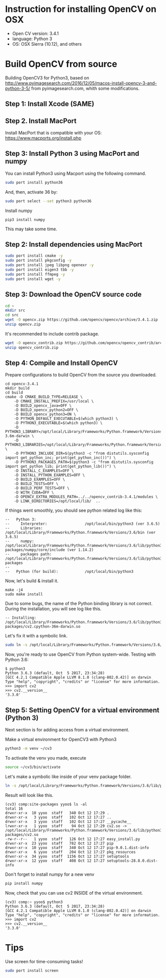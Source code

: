 # Instruction for installing OpenCV on OSX

* Open CV version: 3.4.1
* language: Python 3
* OS: OSX Sierra (10.12), and others


# Build OpenCV from source
 
 
Building OpenCV3 for Python3, based on 
http://www.pyimagesearch.com/2016/12/05/macos-install-opencv-3-and-python-3-5/ from pyimagesearch.com, whith some modifications. 

## Step 1: Install Xcode (SAME)


## Step 2. Install MacPort

Install MacPort that is compatible with your OS: https://www.macports.org/install.php



## Step 3: Install Python 3 using MacPort and numpy 

You can install Python3 using Macport using the following command.

```bash
sudo port install python36
```

And, then, activate 36 by:
```bash
sudo port select --set python3 python36
```


Install numpy
```
pip3 install numpy
```
This may take some time.


## Step 2: Install dependencies using MacPort
```bash
sudo port install cmake -y
sudo port install pkgconfig -y
sudo port install jpeg libpng openexr -y
sudo port install eigen3 tbb -y
sudo port install ffmpeg -y
sudo port install wget -y
```


## Step 3: Download the OpenCV source code
```bash
cd ~
mkdir src
cd src
wget -O opencv.zip https://github.com/opencv/opencv/archive/3.4.1.zip
unzip opencv.zip
```

It's recommended to include contrib package.
```bash
wget -O opencv_contrib.zip https://github.com/opencv/opencv_contrib/archive/3.4.1.zip
unzip opencv_contrib.zip
```


## Step 4: Compile and Install OpenCV




Prepare configurations to build OpenCV from the source you downloaded.
```
cd opencv-3.4.1
mkdir build
cd build
cmake -D CMAKE_BUILD_TYPE=RELEASE \
    -D CMAKE_INSTALL_PREFIX=/usr/local \
    -D BUILD_opencv_java=OFF \
    -D BUILD_opencv_python2=OFF \
    -D BUILD_opencv_python3=ON \
    -D PYTHON_DEFAULT_EXECUTABLE=$(which python3) \
    -D PYTHON3_EXECUTABLE=$(which python3) \
    -D PYTHON3_LIBRARY=/opt/local/Library/Frameworks/Python.framework/Versions/3.6/lib/python3.6/config-3.6m-darwin \
    -D PYTHON3_LIBRARIES=/opt/local/Library/Frameworks/Python.framework/Versions/3.6/bin \
    -D PYTHON3_INCLUDE_DIR=$(python3 -c "from distutils.sysconfig import get_python_inc; print(get_python_inc())") \
    -D PYTHON3_PACKAGES_PATH=$(python3 -c "from distutils.sysconfig import get_python_lib; print(get_python_lib())") \
    -D INSTALL_C_EXAMPLES=OFF \
    -D INSTALL_PYTHON_EXAMPLES=OFF \
    -D BUILD_EXAMPLES=OFF \
    -D BUILD_TESTS=OFF \
    -D BUILD_PERF_TESTS=OFF \
    -D WITH_CUDA=OFF \
    -D OPENCV_EXTRA_MODULES_PATH=../../opencv_contrib-3.4.1/modules \
    -D LINK_DIRECTORIES=/opt/local/lib/  ..
```

If things went smoothly, you should see python related log like this:
```
--   Python 3:
--     Interpreter:                 /opt/local/bin/python3 (ver 3.6.5)
--     Libraries:                   /opt/local/Library/Frameworks/Python.framework/Versions/3.6/bin (ver 3.6.5)
--     numpy:                       /opt/local/Library/Frameworks/Python.framework/Versions/3.6/lib/python3.6/site-packages/numpy/core/include (ver 1.14.2)
--     packages path:               /opt/local/Library/Frameworks/Python.framework/Versions/3.6/lib/python3.6/site-packages
-- 
--   Python (for build):            /opt/local/bin/python3
```



Now, let's build & install it.
```
make -j4
sudo make install
```


Due to some bugs, the name of the Python binding library is not correct.
During the installation, you will see log like this.
```
-- Installing: /opt/local/Library/Frameworks/Python.framework/Versions/3.6/lib/python3.6/site-packages/cv2.cpython-36m-darwin.so
```

Let's fix it with a symbolic link.
```bash
sudo ln -s /opt/local/Library/Frameworks/Python.framework/Versions/3.6/lib/python3.6/site-packages/cv2.cpython-36m-darwin.so /opt/local/Library/Frameworks/Python.framework/Versions/3.6/lib/python3.6/site-packages/cv2.so
```

Now, you're ready to use OpenCV from Python system-wide. 
Testing with Python 3.6: 
```
$ python3
Python 3.6.3 (default, Oct  5 2017, 23:34:28) 
[GCC 4.2.1 Compatible Apple LLVM 8.1.0 (clang-802.0.42)] on darwin
Type "help", "copyright", "credits" or "license" for more information.
>>> import cv2
>>> cv2.__version__
'3.3.0'
```


## Step 5: Setting OpenCV for a virtual environment (Python 3)

Next section is for adding access from a virtual environment.

Make a virtual environment for OpenCV3 with Python3
```bash
python3 -m venv ~/cv3
``` 

To activate the venv you made, execute
```bash
source ~/cv3/bin/activate
``` 


Let's make a symbolic like inside of your venv package folder. 
```bash
ln -s /opt/local/Library/Frameworks/Python.framework/Versions/3.6/lib/python3.6/site-packages/cv2.so ~/cv3/lib/python3.6/site-packages/cv2.so
```

Result will look like this.
```
(cv3) comp:site-packages yyoo$ ls -al
total 16
drwxr-xr-x  10 yyoo  staff   340 Oct 12 17:29 .
drwxr-xr-x   3 yyoo  staff   102 Oct 12 17:27 ..
drwxr-xr-x   3 yyoo  staff   102 Oct 12 17:27 __pycache__
lrwxr-xr-x   1 yyoo  staff    94 Oct 12 17:29 cv2.so -> /opt/local/Library/Frameworks/Python.framework/Versions/3.6/lib/python3.6/site-packages/cv2.so
-rw-r--r--   1 yyoo  staff   126 Oct 12 17:27 easy_install.py
drwxr-xr-x  23 yyoo  staff   782 Oct 12 17:27 pip
drwxr-xr-x  10 yyoo  staff   340 Oct 12 17:27 pip-9.0.1.dist-info
drwxr-xr-x   6 yyoo  staff   204 Oct 12 17:27 pkg_resources
drwxr-xr-x  34 yyoo  staff  1156 Oct 12 17:27 setuptools
drwxr-xr-x  12 yyoo  staff   408 Oct 12 17:27 setuptools-28.8.0.dist-info

```

Don't forget to install numpy for a new venv
```bash
pip install numpy
```


Now, check that you can use cv2 INSIDE of the virtual environment.

```
(cv3) comp:~ yyoo$ python3
Python 3.6.3 (default, Oct  5 2017, 23:34:28) 
[GCC 4.2.1 Compatible Apple LLVM 8.1.0 (clang-802.0.42)] on darwin
Type "help", "copyright", "credits" or "license" for more information.
>>> import cv2
>>> cv2.__version__
'3.3.0'
```



# Tips

Use screen for time-consuming tasks!

```bash
sudo port install screen
```

